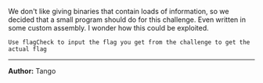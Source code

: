 We don't like giving binaries that contain loads of information, so we decided that a small program should do for this challenge. Even written in some custom assembly. I wonder how this could be exploited.

`Use flagCheck to input the flag you get from the challenge to get the actual flag`

---
**Author:** Tango